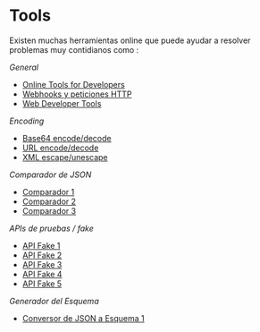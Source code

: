 # Tools

Existen muchas herramientas online que puede ayudar a resolver problemas muy contidianos como :

*General*

* [Online Tools for Developers](https://extendsclass.com/)
* [Webhooks y peticiones HTTP](https://pipedream.com/requestbin)
* [Web Developer Tools](https://www.browserling.com/tools)

*Encoding*

* [Base64 encode/decode](http://www.base64encode.org)
* [URL encode/decode](http://meyerweb.com/eric/tools/dencoder/)
* [XML escape/unescape](http://www.escapehtmlforxml.com/)


*Comparador de JSON*

* [Comparador 1](http://www.jsondiff.com/)
* [Comparador 2](https://json-diff.com/)
* [Comparador 3](https://jsoncompare.com/#!/simple/)


*APIs de pruebas / fake*

* [API Fake 1](https://reqres.in/)
* [API Fake 2](https://dummy.restapiexample.com/)
* [API Fake 3](https://jsonplaceholder.typicode.com/)
* [API Fake 4](https://designer.mocky.io/)
* [API Fake 5](https://mockapi.io/)


*Generador del Esquema*

* [Conversor de JSON a Esquema 1](https://www.liquid-technologies.com/online-json-to-schema-converter)

